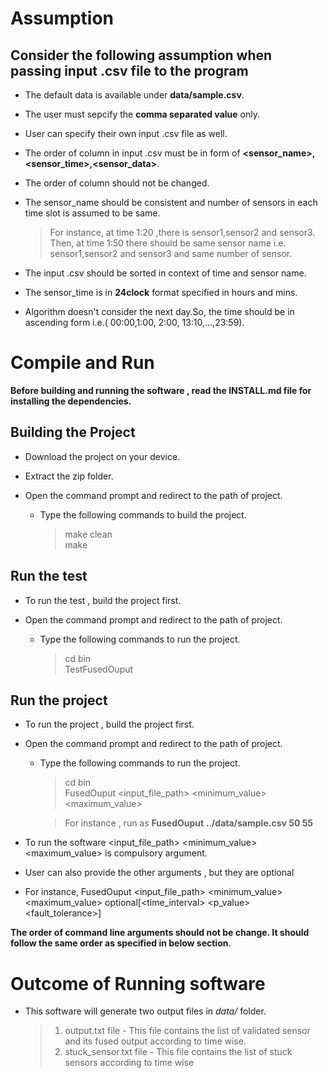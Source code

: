 # Assumption

## Consider the following assumption when passing input **.csv** file to the program

* The default data is available under **data/sample.csv**.

* The user must sepcify the **comma separated value** only.

* User can specify their own input .csv file as well.

* The order of column in input .csv must be in form of **<sensor_name>,<sensor_time>,<sensor_data>**.

* The order of column should not be changed.

* The sensor_name should be consistent and number of sensors in each time slot is assumed to be same.
	> For instance, at time 1:20 ,there is sensor1,sensor2 and sensor3.
	> Then, at time 1:50 there should be same sensor name i.e. sensor1,sensor2 and sensor3 and same number of sensor.

* The input .csv should be sorted in context of time and sensor name.

* The sensor_time is in **24clock** format specified in hours and mins.

* Algorithm doesn't consider the next day.So, the time should be in ascending form i.e.( 00:00,1:00, 2:00, 13:10,...,23:59).

# Compile and Run

**Before building and running the software , read the INSTALL.md file for installing the dependencies.**

## Building the Project

* Download the project on your device.

* Extract the zip folder.

* Open the command prompt and redirect to the path of project.

	* Type the following commands to build the project.<br>
		>  make clean<br>
		>  make<br>

## Run the test

* To run the test , build the project first.

* Open the command prompt and redirect to the path of project.

	*  Type the following commands to run the project.
		> cd bin<br>
		> TestFusedOuput

## Run the project

* To run the project , build the project first.

* Open the command prompt and redirect to the path of project.

	*  Type the following commands to run the project.
		> cd bin<br>
		> FusedOuput <input_file_path> <minimum_value> <maximum_value><br>

	    > For instance , run as **FusedOuput ../data/sample.csv 50 55**

* To run the software <input_file_path> <minimum_value> <maximum_value> is compulsory argument.<br>

* User can also provide the other arguments , but they are optional<br>

* For instance, FusedOuput <input_file_path> <minimum_value> <maximum_value> optional[<time_interval> <p_value> <fault_tolerance>]

**The order of command line arguments should not be change. It should follow the same order as specified in below section**.<br>

# Outcome of Running software

* This software will generate two output files in *data/* folder.
    > 1. output.txt file - This file contains the list of validated sensor and its fused output according to time wise.<br>
    > 2. stuck_sensor.txt file - This file contains the list of stuck sensors according to time wise<br>
